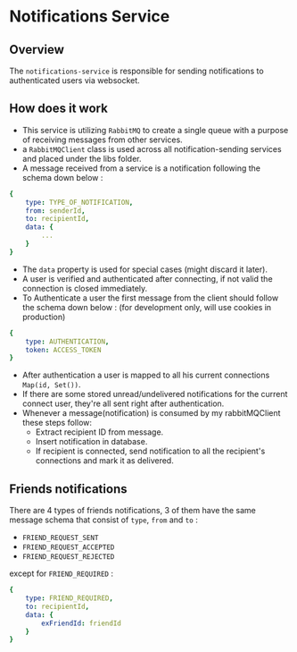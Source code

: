 # Notifications Service

## Overview
The `notifications-service` is responsible for sending notifications to authenticated users via websocket.

## How does it work
- This service is utilizing `RabbitMQ` to create a single queue with a purpose of receiving messages from other services.
- a `RabbitMQClient` class is used across all notification-sending services and placed under the libs folder.
- A message received from a service is a notification following the schema down below :

```yaml
{
    type: TYPE_OF_NOTIFICATION,
    from: senderId, 
    to: recipientId,
    data: {
        ... 
    }
}
```

- The `data` property is used for special cases (might discard it later).
- A user is verified and authenticated after connecting, if not valid the connection is closed immediately.
- To Authenticate a user the first message from the client should follow the schema down below : (for development only, will use cookies in production)

```yaml
{
    type: AUTHENTICATION,
    token: ACCESS_TOKEN
}
```

- After authentication a user is mapped to all his current connections `Map(id, Set())`.
- If there are some stored unread/undelivered notifications for the current connect user, they're all sent right after authentication.
- Whenever a message(notification) is consumed by my rabbitMQClient these steps follow:
    - Extract recipient ID from message.
    - Insert notification in database.
    - If recipient is connected, send notification to all the recipient's connections and mark it as delivered.


## Friends notifications

There are 4 types of friends notifications, 3 of them have the same message schema that consist of `type`, `from` and `to` :
- `FRIEND_REQUEST_SENT` 
- `FRIEND_REQUEST_ACCEPTED`
- `FRIEND_REQUEST_REJECTED` 

except for `FRIEND_REQUIRED` :

```yaml
{
    type: FRIEND_REQUIRED,
    to: recipientId,
    data: {
        exFriendId: friendId
    }
}
```


